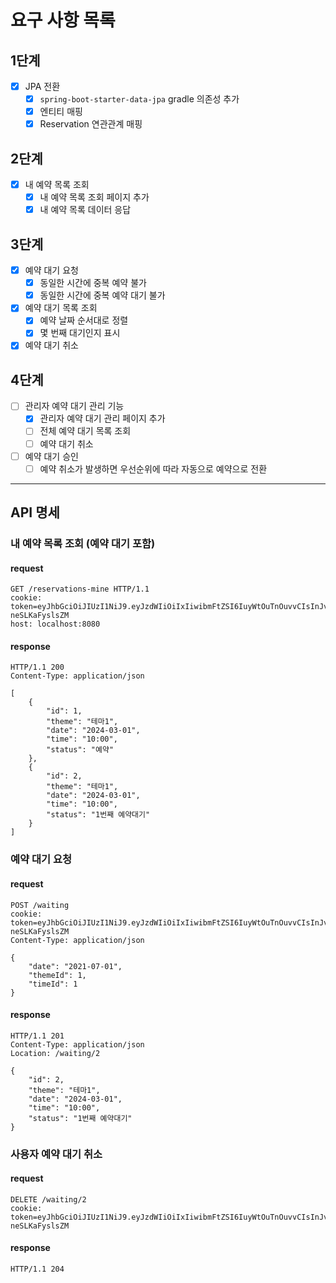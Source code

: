 # 요구 사항 목록

## 1단계

- [x] JPA 전환
    - [x] `spring-boot-starter-data-jpa` gradle 의존성 추가
    - [x] 엔티티 매핑
    - [x] Reservation 연관관계 매핑

## 2단계

- [x] 내 예약 목록 조회
    - [x] 내 예약 목록 조회 페이지 추가
    - [x] 내 예약 목록 데이터 응답

## 3단계

- [x] 예약 대기 요청
    - [x] 동일한 시간에 중복 예약 불가
    - [x] 동일한 시간에 중복 예약 대기 불가
- [x] 예약 대기 목록 조회
    - [x] 예약 날짜 순서대로 정렬
    - [x] 몇 번째 대기인지 표시
- [x] 예약 대기 취소

## 4단계

-[ ] 관리자 예약 대기 관리 기능
    - [x] 관리자 예약 대기 관리 페이지 추가
    - [ ] 전체 예약 대기 목록 조회
    - [ ] 예약 대기 취소
- [ ] 예약 대기 승인
    - [ ] 예약 취소가 발생하면 우선순위에 따라 자동으로 예약으로 전환

---

## API 명세

### 내 예약 목록 조회 (예약 대기 포함)

#### request

```http request
GET /reservations-mine HTTP/1.1
cookie: token=eyJhbGciOiJIUzI1NiJ9.eyJzdWIiOiIxIiwibmFtZSI6IuyWtOuTnOuvvCIsInJvbGUiOiJBRE1JTiJ9.vcK93ONRQYPFCxT5KleSM6b7cl1FE-neSLKaFyslsZM
host: localhost:8080
```

#### response

```http request
HTTP/1.1 200
Content-Type: application/json

[
    {
        "id": 1,
        "theme": "테마1",
        "date": "2024-03-01",
        "time": "10:00",
        "status": "예약"
    },
    {
        "id": 2,
        "theme": "테마1",
        "date": "2024-03-01",
        "time": "10:00",
        "status": "1번째 예약대기"
    }
]
```

### 예약 대기 요청

#### request

```http request
POST /waiting
cookie: token=eyJhbGciOiJIUzI1NiJ9.eyJzdWIiOiIxIiwibmFtZSI6IuyWtOuTnOuvvCIsInJvbGUiOiJBRE1JTiJ9.vcK93ONRQYPFCxT5KleSM6b7cl1FE-neSLKaFyslsZM
Content-Type: application/json

{
    "date": "2021-07-01",
    "themeId": 1,
    "timeId": 1
}
```

#### response

```http request
HTTP/1.1 201
Content-Type: application/json
Location: /waiting/2

{
    "id": 2,
    "theme": "테마1",
    "date": "2024-03-01",
    "time": "10:00",
    "status": "1번째 예약대기"
}
```

### 사용자 예약 대기 취소

#### request

```http request
DELETE /waiting/2
cookie: token=eyJhbGciOiJIUzI1NiJ9.eyJzdWIiOiIxIiwibmFtZSI6IuyWtOuTnOuvvCIsInJvbGUiOiJBRE1JTiJ9.vcK93ONRQYPFCxT5KleSM6b7cl1FE-neSLKaFyslsZM
```

#### response

```http request
HTTP/1.1 204
```
